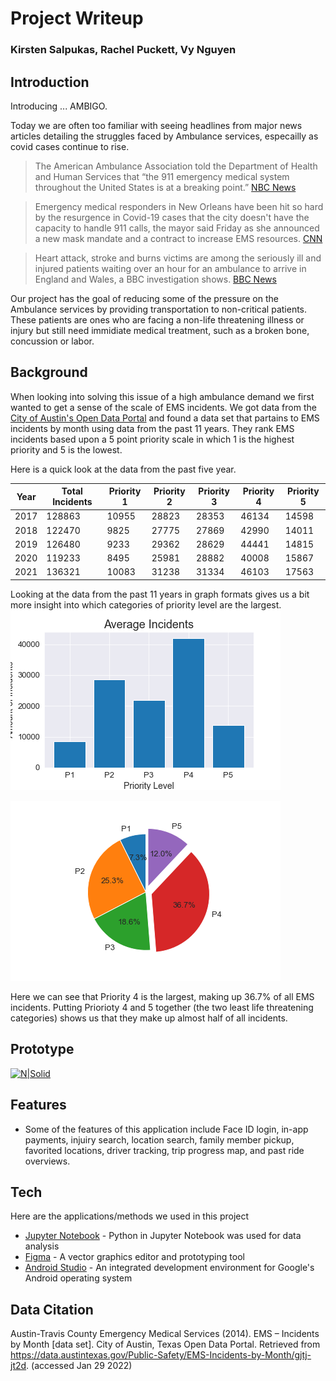 # Project Writeup
### Kirsten Salpukas, Rachel Puckett, Vy Nguyen

## Introduction
Introducing ... AMBIGO.

Today we are often too familiar with seeing headlines from major news articles detailing the struggles faced by Ambulance services, especailly as covid cases continue to rise.

> The American Ambulance Association told the Department of Health and Human Services that “the 911 emergency medical system throughout the United States is at a breaking point.” [NBC News](https://www.nbcnews.com/news/us-news/ambulance-companies-breaking-point-after-receiving-little-covid-aid-n1249586)

> Emergency medical responders in New Orleans have been hit so hard by the resurgence in Covid-19 cases that the city doesn't have the capacity to handle 911 calls, the mayor said Friday as she announced a new mask mandate and a contract to increase EMS resources. [CNN](https://www.cnn.com/2021/07/31/us/new-orleans-covid-19-surge/index.html)

> Heart attack, stroke and burns victims are among the seriously ill and injured patients waiting over an hour for an ambulance to arrive in England and Wales, a BBC investigation shows. [BBC News](https://www.bbc.com/news/health-51269618)

Our project has the goal of reducing some of the pressure on the Ambulance services by providing transportation to non-critical patients. These patients are ones who are facing a non-life threatening illness or injury but still need immidiate medical treatment, such as a broken bone, concussion or labor.

## Background

When looking into solving this issue of a high ambulance demand we first wanted to get a sense of the scale of EMS incidents. We got data from the [City of Austin's Open Data Portal](https://data.austintexas.gov/) and found a data set that partains to EMS incidents by month using data from the past 11 years. They rank EMS incidents based upon a 5 point priority scale in which 1 is the highest priority and 5 is the lowest.

Here is a quick look at the data from the past five year.

| Year | Total Incidents | Priority 1 | Priority 2 | Priority 3 | Priority 4 | Priority 5 |
| ------ | ------ | ------ | ------ | ------ | ------ | ------ |
| 2017 | 128863 | 10955 | 28823 | 28353 | 46134 | 14598 |
| 2018 | 122470 | 9825 | 27775 | 27869 | 42990 | 14011 |
| 2019 | 126480 | 9233 | 29362 | 28629 | 44441 | 14815 |
| 2020 | 119233 | 8495 | 25981 | 28882 | 40008 | 15867 |
| 2021 | 136321 | 10083 | 31238 | 31334 | 46103 | 17563 |

Looking at the data from the past 11 years in graph formats gives us a bit more insight into which categories of priority level are the largest.  
![BarGraph](https://github.com/vyn203/Hackathon-Project/blob/main/Average_Incidents_Bar_Graph.png?raw=true)

![PieChart](https://github.com/vyn203/Hackathon-Project/blob/main/Average_Incidents_Pie_Chart.png?raw=true)

Here we can see that Priority 4 is the largest, making up 36.7% of all EMS incidents. Putting Priorioty 4 and 5 together (the two least life threatening categories) shows us that they make up almost half of all incidents.


## Prototype


[![N|Solid](https://givebycell.com/wp-content/uploads/2015/08/give_mobilewebsiteicon.png)](https://www.figma.com/file/xSZhFlbDJ2T2usY0hvnh4Z/Ambigo?node-id=1%3A74) 

## Features

- Some of the features of this application include Face ID login, in-app payments, injuiry search, location search, family member pickup, favorited locations, driver tracking, trip progress map, and past ride overviews.

## Tech

Here are the applications/methods we used in this project

- [Jupyter Notebook](https://jupyter.org/) - Python in Jupyter Notebook was used for data analysis
- [Figma](https://www.figma.com/) - A vector graphics editor and prototyping tool
- [Android Studio](https://developer.android.com/studio) - An integrated development environment for Google's Android operating system

## Data Citation
Austin-Travis County Emergency Medical Services (2014). EMS – Incidents by Month [data set]. City of Austin, Texas Open Data Portal. Retrieved from https://data.austintexas.gov/Public-Safety/EMS-Incidents-by-Month/gjtj-jt2d.
(accessed Jan 29 2022)
